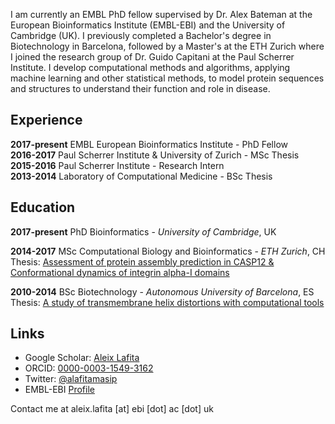
I am currently an EMBL PhD fellow supervised by Dr. Alex Bateman at the European Bioinformatics Institute (EMBL-EBI) and the University of Cambridge (UK).
I previously completed a Bachelor's degree in Biotechnology in Barcelona, followed by a Master's at the ETH Zurich where I joined the research group of Dr. Guido Capitani at the Paul Scherrer Institute.
I develop computational methods and algorithms, applying machine learning and other statistical methods, to model protein sequences and structures to understand their function and role in disease.

## Experience

**2017-present** EMBL European Bioinformatics Institute - PhD Fellow  
**2016-2017** Paul Scherrer Institute & University of Zurich - MSc Thesis  
**2015-2016** Paul Scherrer Institute - Research Intern  
**2013-2014** Laboratory of Computational Medicine - BSc Thesis

## Education

**2017-present** PhD Bioinformatics - *University of Cambridge*, UK  

**2014-2017** MSc Computational Biology and Bioinformatics - *ETH Zurich*, CH  
  Thesis: [Assessment of protein assembly prediction in CASP12 & Conformational dynamics of integrin alpha-I domains](https://doi.org/10.3929/ethz-a-010863273)

**2010-2014** BSc Biotechnology - *Autonomous University of Barcelona*, ES  
  Thesis: [A study of transmembrane helix distortions with computational tools](https://ddd.uab.cat/record/119344)

## Links

- Google Scholar: [Aleix Lafita](https://scholar.google.co.uk/citations?user=iOg-7nQAAAAJ&hl)
- ORCID: [0000-0003-1549-3162](https://orcid.org/0000-0003-1549-3162)
- Twitter: [@alafitamasip](https://twitter.com/alafitamasip)
- EMBL-EBI [Profile](https://www.ebi.ac.uk/about/people/aleix-lafita-masip)

Contact me at aleix.lafita [at] ebi [dot] ac [dot] uk
